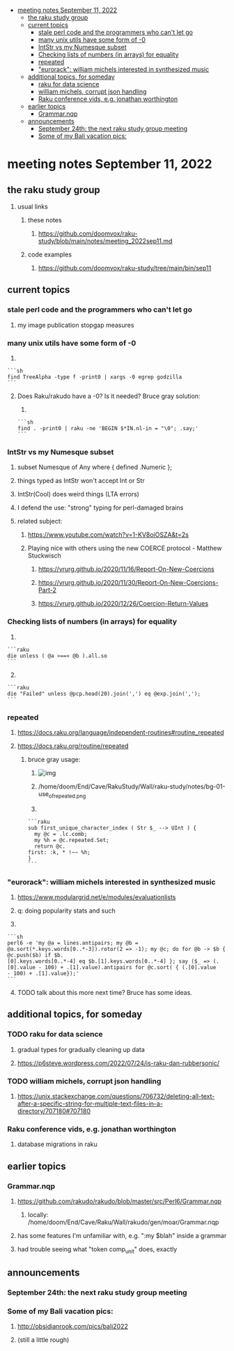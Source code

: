 - [meeting notes September 11, 2022](#orgacddd7d)
  - [the raku study group](#org1cb9a08)
  - [current topics](#orga5328d2)
    - [stale perl code and the programmers who can't let go](#org957ec4a)
    - [many unix utils have some form of -0](#orgac2b710)
    - [IntStr vs my Numesque subset](#orgd5a6329)
    - [Checking lists of numbers (in arrays) for equality](#org729fceb)
    - [repeated](#orgf277857)
    - ["eurorack": william michels interested in synthesized music](#orgc8c1117)
  - [additional topics, for someday](#org8377d43)
    - [raku for data science](#orgb309624)
    - [william michels, corrupt json handling](#org81784e2)
    - [Raku conference vids, e.g. jonathan worthington](#org081b2be)
  - [earlier topics](#org7c4140b)
    - [Grammar.nqp](#org96e9d53)
  - [announcements](#org5ab280a)
    - [September 24th: the next raku study group meeting](#orgc73d5b7)
    - [Some of my Bali vacation pics:](#org88d4f26)


<a id="orgacddd7d"></a>

# meeting notes September 11, 2022


<a id="org1cb9a08"></a>

## the raku study group

1.  usual links

    1.  these notes
    
        1.  <https://github.com/doomvox/raku-study/blob/main/notes/meeting_2022sep11.md>
    
    2.  code examples
    
        1.  <https://github.com/doomvox/raku-study/tree/main/bin/sep11>


<a id="orga5328d2"></a>

## current topics


<a id="org957ec4a"></a>

### stale perl code and the programmers who can't let go

1.  my image publication stopgap measures


<a id="orgac2b710"></a>

### many unix utils have some form of -0

1.  

    ```sh
    find TreeAlpha -type f -print0 | xargs -0 egrep godzilla
    ```

2.  Does Raku/rakudo have a -0? Is it needed? Bruce gray solution:

    1.  
    
        ```sh
        find . -print0 | raku -ne 'BEGIN $*IN.nl-in = "\0"; .say;'
        ```


<a id="orgd5a6329"></a>

### IntStr vs my Numesque subset

1.  subset Numesque of Any where { defined .Numeric };

2.  things typed as IntStr won't accept Int or Str

3.  IntStr(Cool) does weird things (LTA errors)

4.  I defend the use: "strong" typing for perl-damaged brains

5.  related subject:

    1.  <https://www.youtube.com/watch?v=1-KV8oiOSZA&t=2s>
    
    2.  Playing nice with others using the new COERCE protocol - Matthew Stuckwisch
    
        1.  <https://vrurg.github.io/2020/11/16/Report-On-New-Coercions>
        
        2.  <https://vrurg.github.io/2020/11/30/Report-On-New-Coercions-Part-2>
        
        3.  <https://vrurg.github.io/2020/12/26/Coercion-Return-Values>


<a id="org729fceb"></a>

### Checking lists of numbers (in arrays) for equality

1.  

    ```raku
    die unless ( @a »==« @b ).all.so
    ```

2.  

    ```raku
    die "Failed" unless @pcp.head(20).join(',') eq @exp.join(',');
    ```


<a id="orgf277857"></a>

### repeated

1.  <https://docs.raku.org/language/independent-routines#routine_repeated>

2.  <https://docs.raku.org/routine/repeated>

    1.  bruce gray usage:
    
        1.  ![img](https://github.com/doomvox/raku-study/notes/bg-01-use_of_repeated.png)
        
        2.  /home/doom/End/Cave/RakuStudy/Wall/raku-study/notes/bg-01-use<sub>of</sub><sub>repeated.png</sub>
        
        3.  
        
            ```raku
            sub first_unique_character_index ( Str $_ --> UInt ) { 
              my @c = .lc.comb;
              my %h = @c.repeated.Set;
              return @c.
            first: :k, * !~~ %h;
            }
            ```


<a id="orgc8c1117"></a>

### "eurorack": william michels interested in synthesized music

1.  <https://www.modulargrid.net/e/modules/evaluationlists>

2.  q: doing popularity stats and such

3.  

    ```sh
    perl6 -e 'my @a = lines.antipairs; my @b = @a.sort(*.keys.words[0..*-3]).rotor(2 => -1); my @c; do for @b -> $b { @c.push($b) if $b.
    [0].keys.words[0..*-4] eq $b.[1].keys.words[0..*-4] }; say ($_ => (.[0].value - 100) + .[1].value).antipairs for @c.sort( { (.[0].value
    - 100) + .[1].value});'
    ```

4.  TODO talk about this more next time?  Bruce has some ideas.


<a id="org8377d43"></a>

## additional topics, for someday


<a id="orgb309624"></a>

### TODO raku for data science

1.  gradual types for gradually cleaning up data

2.  <https://p6steve.wordpress.com/2022/07/24/is-raku-dan-rubbersonic/>


<a id="org81784e2"></a>

### TODO william michels, corrupt json handling

1.  <https://unix.stackexchange.com/questions/706732/deleting-all-text-after-a-specific-string-for-multiple-text-files-in-a-directory/707180#707180>


<a id="org081b2be"></a>

### Raku conference vids, e.g. jonathan worthington

1.  database migrations in raku


<a id="org7c4140b"></a>

## earlier topics


<a id="org96e9d53"></a>

### Grammar.nqp

1.  <https://github.com/rakudo/rakudo/blob/master/src/Perl6/Grammar.nqp>

    1.  locally: /home/doom/End/Cave/Raku/Wall/rakudo/gen/moar/Grammar.nqp

2.  has some features I'm unfamiliar with, e.g. ":my $blah" inside a grammar

3.  had trouble seeing what "token comp<sub>unit</sub>" does, exactly


<a id="org5ab280a"></a>

## announcements


<a id="orgc73d5b7"></a>

### September 24th: the next raku study group meeting


<a id="org88d4f26"></a>

### Some of my Bali vacation pics:

1.  <http://obsidianrook.com/pics/bali2022>

2.  (still a little rough)
